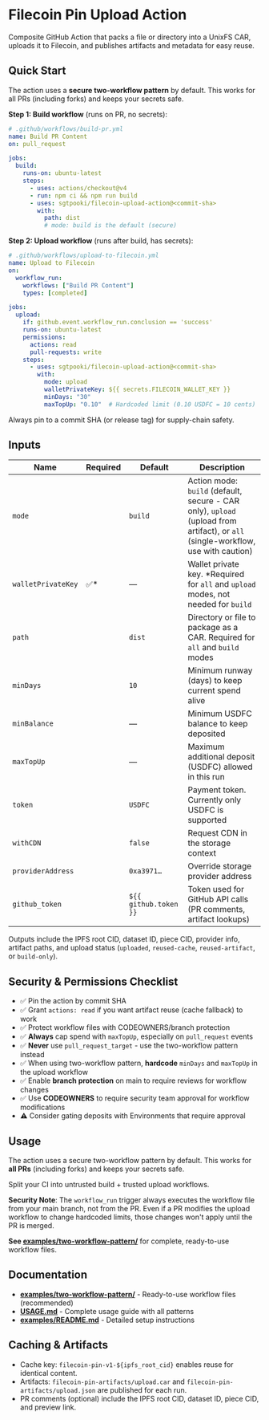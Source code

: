 # Filecoin Pin Upload Action

Composite GitHub Action that packs a file or directory into a UnixFS CAR, uploads it to Filecoin, and publishes artifacts and metadata for easy reuse.

## Quick Start

The action uses a **secure two-workflow pattern** by default. This works for all PRs (including forks) and keeps your secrets safe.

**Step 1: Build workflow** (runs on PR, no secrets):
```yaml
# .github/workflows/build-pr.yml
name: Build PR Content
on: pull_request

jobs:
  build:
    runs-on: ubuntu-latest
    steps:
      - uses: actions/checkout@v4
      - run: npm ci && npm run build
      - uses: sgtpooki/filecoin-upload-action@<commit-sha>
        with:
          path: dist
          # mode: build is the default (secure)
```

**Step 2: Upload workflow** (runs after build, has secrets):
```yaml
# .github/workflows/upload-to-filecoin.yml
name: Upload to Filecoin
on:
  workflow_run:
    workflows: ["Build PR Content"]
    types: [completed]

jobs:
  upload:
    if: github.event.workflow_run.conclusion == 'success'
    runs-on: ubuntu-latest
    permissions:
      actions: read
      pull-requests: write
    steps:
      - uses: sgtpooki/filecoin-upload-action@<commit-sha>
        with:
          mode: upload
          walletPrivateKey: ${{ secrets.FILECOIN_WALLET_KEY }}
          minDays: "30"
          maxTopUp: "0.10"  # Hardcoded limit (0.10 USDFC = 10 cents)
```

Always pin to a commit SHA (or release tag) for supply-chain safety.

## Inputs

| Name | Required | Default | Description |
| --- | --- | --- | --- |
| `mode` | | `build` | Action mode: `build` (default, secure - CAR only), `upload` (upload from artifact), or `all` (single-workflow, use with caution) |
| `walletPrivateKey` | ✅* | — | Wallet private key. *Required for `all` and `upload` modes, not needed for `build` |
| `path` | | `dist` | Directory or file to package as a CAR. Required for `all` and `build` modes |
| `minDays` | | `10` | Minimum runway (days) to keep current spend alive |
| `minBalance` | | — | Minimum USDFC balance to keep deposited |
| `maxTopUp` | | — | Maximum additional deposit (USDFC) allowed in this run |
| `token` | | `USDFC` | Payment token. Currently only USDFC is supported |
| `withCDN` | | `false` | Request CDN in the storage context |
| `providerAddress` | | `0xa3971…` | Override storage provider address |
| `github_token` | | `${{ github.token }}` | Token used for GitHub API calls (PR comments, artifact lookups) |

Outputs include the IPFS root CID, dataset ID, piece CID, provider info, artifact paths, and upload status (`uploaded`, `reused-cache`, `reused-artifact`, or `build-only`).

## Security & Permissions Checklist

- ✅ Pin the action by commit SHA
- ✅ Grant `actions: read` if you want artifact reuse (cache fallback) to work
- ✅ Protect workflow files with CODEOWNERS/branch protection
- ✅ **Always** cap spend with `maxTopUp`, especially on `pull_request` events
- ✅ **Never** use `pull_request_target` - use the two-workflow pattern instead
- ✅ When using two-workflow pattern, **hardcode** `minDays` and `maxTopUp` in the upload workflow
- ✅ Enable **branch protection** on main to require reviews for workflow changes
- ✅ Use **CODEOWNERS** to require security team approval for workflow modifications
- ⚠️ Consider gating deposits with Environments that require approval

## Usage

The action uses a secure two-workflow pattern by default. This works for **all PRs** (including forks) and keeps your secrets safe.

Split your CI into untrusted build + trusted upload workflows.

**Security Note**: The `workflow_run` trigger always executes the workflow file from your main branch, not from the PR. Even if a PR modifies the upload workflow to change hardcoded limits, those changes won't apply until the PR is merged.

**See [examples/two-workflow-pattern/](./examples/two-workflow-pattern/)** for complete, ready-to-use workflow files.

## Documentation

- **[examples/two-workflow-pattern/](./examples/two-workflow-pattern/)** - Ready-to-use workflow files (recommended)
- **[USAGE.md](./USAGE.md)** - Complete usage guide with all patterns
- **[examples/README.md](./examples/README.md)** - Detailed setup instructions

## Caching & Artifacts

- Cache key: `filecoin-pin-v1-${ipfs_root_cid}` enables reuse for identical content.
- Artifacts: `filecoin-pin-artifacts/upload.car` and `filecoin-pin-artifacts/upload.json` are published for each run.
- PR comments (optional) include the IPFS root CID, dataset ID, piece CID, and preview link.

